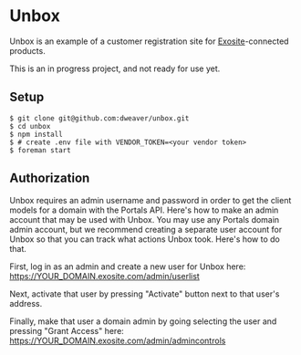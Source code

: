 # Unbox

Unbox is an example of a customer registration site for [Exosite](https://exosite.com)-connected products.

This is an in progress project, and not ready for use yet.

## Setup

```
$ git clone git@github.com:dweaver/unbox.git
$ cd unbox
$ npm install
$ # create .env file with VENDOR_TOKEN=<your vendor token>
$ foreman start
```

## Authorization

Unbox requires an admin username and password in order to get the client models for a domain with the Portals API. Here's how to make an admin account that may be used with Unbox. You may use any Portals domain admin account, but we recommend creating a separate user account for Unbox so that you can track what actions Unbox took. Here's how to do that.

First, log in as an admin and create a new user for Unbox here: https://YOUR_DOMAIN.exosite.com/admin/userlist

Next, activate that user by pressing "Activate" button next to that user's address.

Finally, make that user a domain admin by going selecting the user and pressing "Grant Access" here: https://YOUR_DOMAIN.exosite.com/admin/admincontrols

